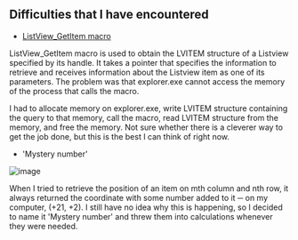 ## Difficulties that I have encountered

- [ListView_GetItem macro](https://learn.microsoft.com/en-us/windows/win32/api/commctrl/nf-commctrl-listview_getitem)

ListView_GetItem macro is used to obtain the LVITEM structure of a Listview specified by its handle. It takes a pointer that specifies the information to retrieve and receives information about the Listview item as one of its parameters. The problem was that explorer.exe cannot access the memory of the process that calls the macro.

I had to allocate memory on explorer.exe, write LVITEM structure containing the query to that memory, call the macro, read LVITEM structure from the memory, and free the memory. Not sure whether there is a cleverer way to get the job done, but this is the best I can think of right now.

- 'Mystery number'

![image](https://user-images.githubusercontent.com/97524957/211827755-f1291ad8-c4b2-459d-b58c-8794e87350fa.png)

When I tried to retrieve the position of an item on mth column and nth row, it always returned the coordinate with some number added to it ─ on my computer, (+21, +2). I still have no idea why this is happening, so I decided to name it 'Mystery number' and threw them into calculations whenever they were needed.
